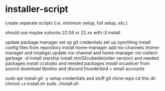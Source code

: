 # installer-script

create separate scripts (i.e. minimum setup, full setup, etc.)

should use maybe xubuntu 22.04 or 22.xx with i3 install

update package manager
set up git credentials
set up syncthing
install config files from repository
install home-manager
add nix-channels (home-manager and nixpkgs)
update nix-channel and home-manager
nix-collect-garbage -d
install starship
install stm32cubeide(older version) and needed packages
install ccstudio and needed packages
install orcaslicer from source
download librefox and discord
thunderbird + email accounts 

sudo apt install git -y
setup credentials and stuff
git clone repo
cd this dir
chmod +x install.sh
sudo ./install.sh

